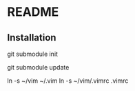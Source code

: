 README
======

Installation
-----------------

git submodule init

git submodule update

ln -s ~/vim ~/.vim
ln -s ~/vim/.vimrc .vimrc
